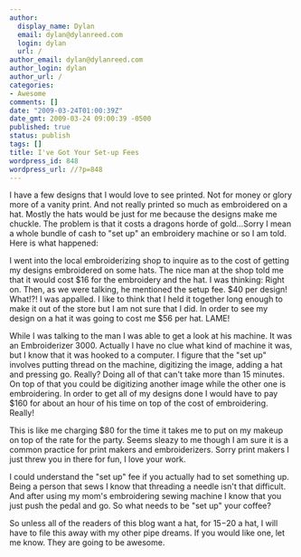 ```yaml
---
author:
  display_name: Dylan
  email: dylan@dylanreed.com
  login: dylan
  url: /
author_email: dylan@dylanreed.com
author_login: dylan
author_url: /
categories:
- Awesome
comments: []
date: "2009-03-24T01:00:39Z"
date_gmt: 2009-03-24 09:00:39 -0500
published: true
status: publish
tags: []
title: I've Got Your Set-up Fees
wordpress_id: 848
wordpress_url: //?p=848
---
```


I have a few designs that I would love to see printed. Not for money or glory more of a vanity print. And not really printed so much as embroidered on a hat. Mostly the hats would be just for me because the designs make me chuckle. The problem is that it costs a dragons horde of gold…Sorry I mean a whole bundle of cash to "set up" an embroidery machine or so I am told. Here is what happened:

I went into the local embroiderizing shop to inquire as to the cost of getting my designs embroidered on some hats. The nice man at the shop told me that it would cost $16 for the embroidery and the hat. I was thinking: Right on. Then, as we were talking, he mentioned the setup fee. $40 per design! What!?! I was appalled. I like to think that I held it together long enough to make it out of the store but I am not sure that I did. In order to see my design on a hat it was going to cost me $56 per hat. LAME!

While I was talking to the man I was able to get a look at his machine. It was an Embroiderizer 3000. Actually I have no clue what kind of machine it was, but I know that it was hooked to a computer. I figure that the "set up" involves putting thread on the machine, digitizing the image, adding a hat and pressing go. Really? Doing all of that can't take more than 15 minutes. On top of that you could be digitizing another image while the other one is embroidering. In order to get all of my designs done I would have to pay $160 for about an hour of his time on top of the cost of embroidering. Really!

This is like me charging $80 for the time it takes me to put on my makeup on top of the rate for the party. Seems sleazy to me though I am sure it is a common practice for print makers and embroiderizers. Sorry print makers I just threw you in there for fun, I love your work.

I could understand the "set up" fee if you actually had to set something up. Being a person that sews I know that threading a needle isn't that difficult. And after using my mom's embroidering sewing machine I know that you just push the pedal and go. So what needs to be "set up" your coffee?

So unless all of the readers of this blog want a hat, for $15-$20 a hat, I will have to file this away with my other pipe dreams. If you would like one, let me know. They are going to be awesome. 
